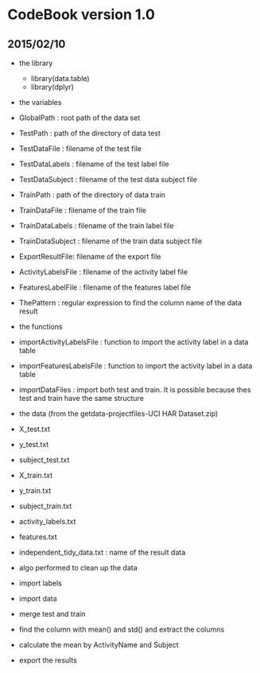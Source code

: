 # CodeBook version 1.0
## 2015/02/10

* the library
  * library(data.table)
  * library(dplyr)

* the variables
 * GlobalPath : root path of the data set     
 * TestPath : path of the directory of data test      
 * TestDataFile : filename of the test file
 * TestDataLabels : filename of the test label file  
 * TestDataSubject : filename of the test data subject file 
 * TrainPath : path of the directory of data train       
 * TrainDataFile : filename of the train file   
 * TrainDataLabels : filename of the train label file 
 * TrainDataSubject : filename of the train data subject file
 * ExportResultFile: filename of the export file
 * ActivityLabelsFile : filename of the activity label file 
 * FeaturesLabelFile : filename of the features label file 
 * ThePattern : regular expression to find the column name of the data result 

* the functions
 * importActivityLabelsFile : function to import the activity label in a data table
 * importFeaturesLabelsFile : function to import the activity label in a data table
 * importDataFiles : import both test and train. It is possible because thes test and train have the same structure

* the data (from the getdata-projectfiles-UCI HAR Dataset.zip)
 * X_test.txt 
 * y_test.txt
 * subject_test.txt
 * X_train.txt
 * y_train.txt
 * subject_train.txt
 * activity_labels.txt
 * features.txt
 * independent_tidy_data.txt : name of the result data

 * algo performed to clean up the data
 *  import labels
 *  import data 
 *  merge test and train
 *  find the column with mean() and std() and extract the columns 
 *  calculate the mean by ActivityName and Subject
 *  export the results
 
